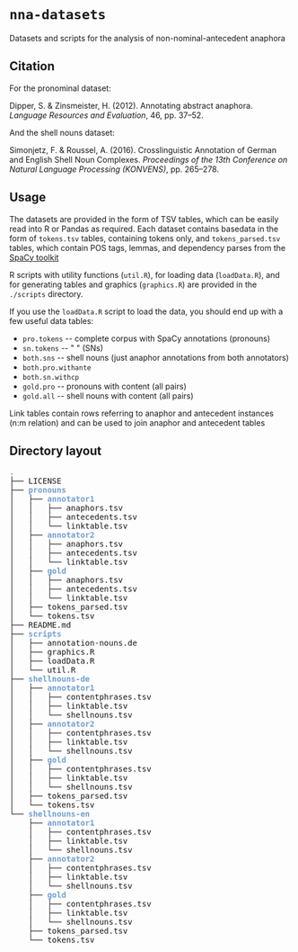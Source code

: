# `nna-datasets`
Datasets and scripts for the analysis of non-nominal-antecedent anaphora

## Citation

For the pronominal dataset:

Dipper, S. & Zinsmeister, H. (2012). Annotating abstract anaphora. *Language Resources and Evaluation*, 46, pp. 37&ndash;52.

And the shell nouns dataset:

Simonjetz, F. & Roussel, A. (2016). Crosslinguistic Annotation of German and English Shell Noun Complexes. *Proceedings of the 13th Conference on Natural Language Processing (KONVENS)*, pp. 265&ndash;278.



## Usage


The datasets are provided in the form of TSV tables, which can be easily read
into R or Pandas as required. Each dataset contains basedata in the form of
`tokens.tsv` tables, containing tokens only, and `tokens_parsed.tsv` tables,
which contain POS tags, lemmas, and dependency parses from the [SpaCy
toolkit](https://spacy.io)

R scripts with utility functions (`util.R`), for loading data (`loadData.R`), and for generating tables and graphics (`graphics.R`) are provided in the `./scripts` directory.

If you use the `loadData.R` script to load the data, you should end up with a few useful data tables:
* `pro.tokens` -- complete corpus with SpaCy annotations (pronouns)
* `sn.tokens` -- "    " (SNs)
* `both.sns` -- shell nouns (just anaphor annotations from both annotators)
* `both.pro.withante`
* `both.sn.withcp`
* `gold.pro` -- pronouns with content (all pairs)
* `gold.all` -- shell nouns with content (all pairs)



Link tables contain rows referring to anaphor and antecedent instances (n:m
relation) and can be used to join anaphor and antecedent tables




## Directory layout

<pre><font color="#729FCF"><b>.</b></font>
├── LICENSE
├── <font color="#729FCF"><b>pronouns</b></font>
│   ├── <font color="#729FCF"><b>annotator1</b></font>
│   │   ├── anaphors.tsv
│   │   ├── antecedents.tsv
│   │   └── linktable.tsv
│   ├── <font color="#729FCF"><b>annotator2</b></font>
│   │   ├── anaphors.tsv
│   │   ├── antecedents.tsv
│   │   └── linktable.tsv
│   ├── <font color="#729FCF"><b>gold</b></font>
│   │   ├── anaphors.tsv
│   │   ├── antecedents.tsv
│   │   └── linktable.tsv
│   ├── tokens_parsed.tsv
│   └── tokens.tsv
├── README.md
├── <font color="#729FCF"><b>scripts</b></font>
│   ├── annotation-nouns.de
│   ├── graphics.R
│   ├── loadData.R
│   └── util.R
├── <font color="#729FCF"><b>shellnouns-de</b></font>
│   ├── <font color="#729FCF"><b>annotator1</b></font>
│   │   ├── contentphrases.tsv
│   │   ├── linktable.tsv
│   │   └── shellnouns.tsv
│   ├── <font color="#729FCF"><b>annotator2</b></font>
│   │   ├── contentphrases.tsv
│   │   ├── linktable.tsv
│   │   └── shellnouns.tsv
│   ├── <font color="#729FCF"><b>gold</b></font>
│   │   ├── contentphrases.tsv
│   │   ├── linktable.tsv
│   │   └── shellnouns.tsv
│   ├── tokens_parsed.tsv
│   └── tokens.tsv
└── <font color="#729FCF"><b>shellnouns-en</b></font>
    ├── <font color="#729FCF"><b>annotator1</b></font>
    │   ├── contentphrases.tsv
    │   ├── linktable.tsv
    │   └── shellnouns.tsv
    ├── <font color="#729FCF"><b>annotator2</b></font>
    │   ├── contentphrases.tsv
    │   ├── linktable.tsv
    │   └── shellnouns.tsv
    ├── <font color="#729FCF"><b>gold</b></font>
    │   ├── contentphrases.tsv
    │   ├── linktable.tsv
    │   └── shellnouns.tsv
    ├── tokens_parsed.tsv
    └── tokens.tsv
</pre>